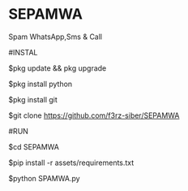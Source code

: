 # SEPAMWA
Spam WhatsApp,Sms & Call

#INSTAL

$pkg update && pkg upgrade

$pkg install python

$pkg install git

$git clone https://github.com/f3rz-siber/SEPAMWA

#RUN

$cd SEPAMWA

$pip install -r assets/requirements.txt

$python SPAMWA.py
